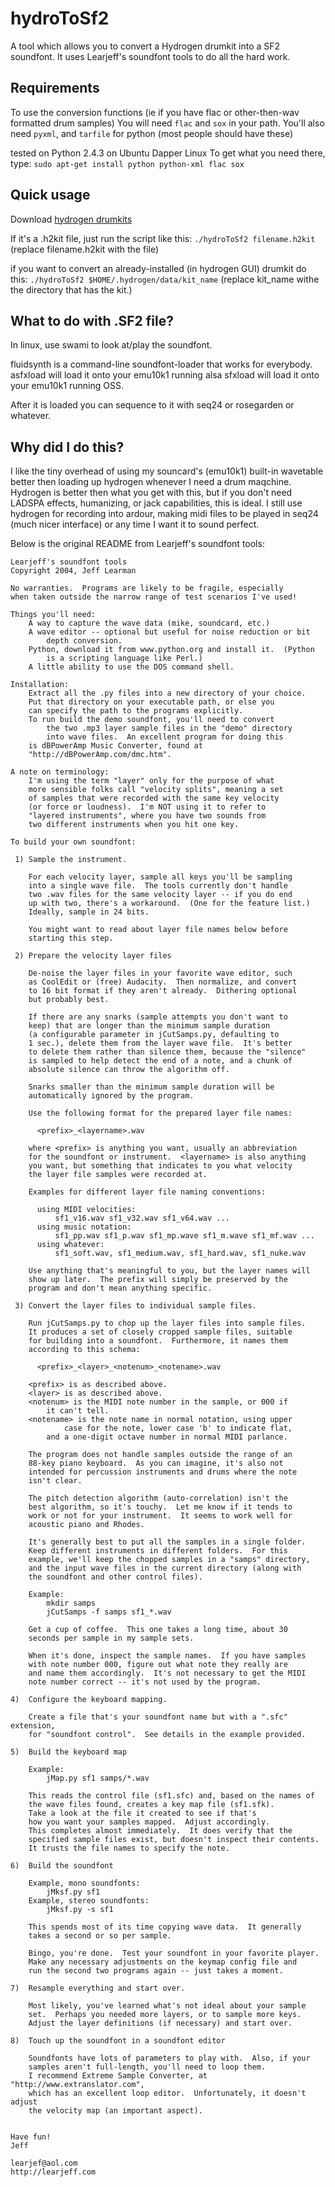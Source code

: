 # hydroToSf2
A tool which allows you to convert a Hydrogen drumkit into a SF2 soundfont. It uses Learjeff's soundfont tools
to do all the hard work.

## Requirements
To use the conversion functions (ie if you have flac or other-then-wav formatted drum samples) You will need `flac` and `sox` in your path. You'll also need `pyxml`, and `tarfile` for python (most people should have these) 

tested on Python 2.4.3 on Ubuntu Dapper Linux
To get what you need there, type:
`sudo apt-get install python python-xml flac sox`

## Quick usage

Download [hydrogen drumkits](http://sourceforge.net/projects/hydrogen/files/Sound%20Libraries/Main%20sound%20libraries/)

If it's a .h2kit file, just run the script like this:
`./hydroToSf2 filename.h2kit` (replace filename.h2kit with the file)

if you want to convert an already-installed (in hydrogen GUI) drumkit do this:
`./hydroToSf2 $HOME/.hydrogen/data/kit_name` (replace kit_name withe the directory that has the kit.)


## What to do with .SF2 file?

In linux, use swami to look at/play the soundfont.

fluidsynth is a command-line soundfont-loader that works for everybody. asfxload will load it onto your emu10k1 running alsa sfxload will load it onto your emu10k1 running OSS.

After it is loaded you can sequence to it with seq24 or rosegarden or whatever.

## Why did I do this?

I like the tiny overhead of using my souncard's (emu10k1) built-in wavetable better then loading up hydrogen whenever I need a drum maqchine. Hydrogen is better then what you get with this, but if you don't need LADSPA effects, humanizing, or jack capabilities, this is ideal.  I still use hydrogen for recording into ardour, making midi files to be played in seq24 (much nicer interface) or any time I want it to sound perfect.

Below is the original README from Learjeff's soundfont tools:

```
Learjeff's soundfont tools
Copyright 2004, Jeff Learman

No warranties.  Programs are likely to be fragile, especially
when taken outside the narrow range of test scenarios I've used!

Things you'll need:
    A way to capture the wave data (mike, soundcard, etc.)
    A wave editor -- optional but useful for noise reduction or bit
        depth conversion.
    Python, download it from www.python.org and install it.  (Python
        is a scripting language like Perl.)
    A little ability to use the DOS command shell.

Installation:
    Extract all the .py files into a new directory of your choice.
    Put that directory on your executable path, or else you
	can specify the path to the programs explicitly.
    To run build the demo soundfont, you'll need to convert
        the two .mp3 layer sample files in the "demo" directory
        into wave files.  An excellent program for doing this
	is dBPowerAmp Music Converter, found at
	"http://dBPowerAmp.com/dmc.htm".

A note on terminology:
    I'm using the term "layer" only for the purpose of what
    more sensible folks call "velocity splits", meaning a set
    of samples that were recorded with the same key velocity
    (or force or loudness).  I'm NOT using it to refer to
    "layered instruments", where you have two sounds from
    two different instruments when you hit one key.

To build your own soundfont:

 1) Sample the instrument.

    For each velocity layer, sample all keys you'll be sampling
    into a single wave file.  The tools currently don't handle
    two .wav files for the same velocity layer -- if you do end
    up with two, there's a workaround.  (One for the feature list.)
    Ideally, sample in 24 bits.

    You might want to read about layer file names below before
    starting this step.

 2) Prepare the velocity layer files

    De-noise the layer files in your favorite wave editor, such
    as CoolEdit or (free) Audacity.  Then normalize, and convert
    to 16 bit format if they aren't already.  Dithering optional
    but probably best.

    If there are any snarks (sample attempts you don't want to
    keep) that are longer than the minimum sample duration
    (a configurable parameter in jCutSamps.py, defaulting to
    1 sec.), delete them from the layer wave file.  It's better
    to delete them rather than silence them, because the "silence"
    is sampled to help detect the end of a note, and a chunk of
    absolute silence can throw the algorithm off.

    Snarks smaller than the minimum sample duration will be
    automatically ignored by the program.

    Use the following format for the prepared layer file names:

      <prefix>_<layername>.wav

    where <prefix> is anything you want, usually an abbreviation
    for the soundfont or instrument.  <layername> is also anything
    you want, but something that indicates to you what velocity
    the layer file samples were recorded at.

    Examples for different layer file naming conventions:

      using MIDI velocities:
          sf1_v16.wav sf1_v32.wav sf1_v64.wav ...
      using music notation:
          sf1_pp.wav sf1_p.wav sf1_mp.wave sf1_m.wave sf1_mf.wav ...
      using whatever:
          sf1_soft.wav, sf1_medium.wav, sf1_hard.wav, sf1_nuke.wav

    Use anything that's meaningful to you, but the layer names will
    show up later.  The prefix will simply be preserved by the
    program and don't mean anything specific.

 3) Convert the layer files to individual sample files.

    Run jCutSamps.py to chop up the layer files into sample files.
    It produces a set of closely cropped sample files, suitable
    for building into a soundfont.  Furthermore, it names them
    according to this schema:

      <prefix>_<layer>_<notenum>_<notename>.wav

    <prefix> is as described above.
    <layer> is as described above.
    <notenum> is the MIDI note number in the sample, or 000 if
	    it can't tell.
    <notename> is the note name in normal notation, using upper
            case for the note, lower case 'b' to indicate flat,
	    and a one-digit octave number in normal MIDI parlance.

    The program does not handle samples outside the range of an
    88-key piano keyboard.  As you can imagine, it's also not
    intended for percussion instruments and drums where the note
    isn't clear.

    The pitch detection algorithm (auto-correlation) isn't the
    best algorithm, so it's touchy.  Let me know if it tends to
    work or not for your instrument.  It seems to work well for
    acoustic piano and Rhodes.

    It's generally best to put all the samples in a single folder.
    Keep different instruments in different folders.  For this
    example, we'll keep the chopped samples in a "samps" directory,
    and the input wave files in the current directory (along with
    the soundfont and other control files).

    Example:
        mkdir samps
        jCutSamps -f samps sf1_*.wav

    Get a cup of coffee.  This one takes a long time, about 30
    seconds per sample in my sample sets.

    When it's done, inspect the sample names.  If you have samples
    with note number 000, figure out what note they really are
    and name them accordingly.  It's not necessary to get the MIDI
    note number correct -- it's not used by the program.

4)  Configure the keyboard mapping.

    Create a file that's your soundfont name but with a ".sfc" extension,
    for "soundfont control".  See details in the example provided.

5)  Build the keyboard map

    Example:
        jMap.py sf1 samps/*.wav

    This reads the control file (sf1.sfc) and, based on the names of
    the wave files found, creates a key map file (sf1.sfk).
    Take a look at the file it created to see if that's
    how you want your samples mapped.  Adjust accordingly.
    This completes almost immediately.  It does verify that the
    specified sample files exist, but doesn't inspect their contents.
    It trusts the file names to specify the note.

6)  Build the soundfont

    Example, mono soundfonts:
        jMksf.py sf1
    Example, stereo soundfonts:
        jMksf.py -s sf1

    This spends most of its time copying wave data.  It generally
    takes a second or so per sample.

    Bingo, you're done.  Test your soundfont in your favorite player.
    Make any necessary adjustments on the keymap config file and
    run the second two programs again -- just takes a moment.

7)  Resample everything and start over.

    Most likely, you've learned what's not ideal about your sample
    set.  Perhaps you needed more layers, or to sample more keys.
    Adjust the layer definitions (if necessary) and start over.

8)  Touch up the soundfont in a soundfont editor

    Soundfonts have lots of parameters to play with.  Also, if your
    samples aren't full-length, you'll need to loop them.
    I recommend Extreme Sample Converter, at "http://www.extranslator.com",
    which has an excellent loop editor.  Unfortunately, it doesn't adjust
    the velocity map (an important aspect).


Have fun!
Jeff

learjef@aol.com
http://learjeff.com
```


